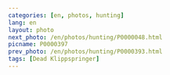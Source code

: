 ```yaml
---
categories: [en, photos, hunting]
lang: en
layout: photo
next_photo: /en/photos/hunting/P0000048.html
picname: P0000397
prev_photo: /en/photos/hunting/P0000393.html
tags: [Dead Klippspringer]
---
```


